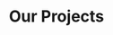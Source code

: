 ---
title: "Our Projects"
description: "this is meta description"
draft: false
bg_image: "images/featue-bg.webp"
---